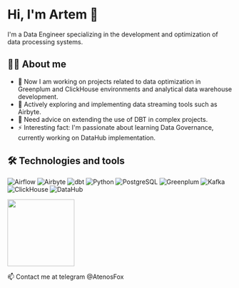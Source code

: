 # Hi, I'm Artem 👋

I'm a Data Engineer specializing in the development and optimization of data processing systems.

## 🧑‍💻 About me

- 🔭 Now I am working on projects related to data optimization in Greenplum and ClickHouse environments and analytical data warehouse development.
- 🌱 Actively exploring and implementing data streaming tools such as Airbyte.
- 🤔 Need advice on extending the use of DBT in complex projects.
- ⚡ Interesting fact: I'm passionate about learning Data Governance, currently working on DataHub implementation.

## 🛠 Technologies and tools

![Airflow](https://img.shields.io/badge/-Airflow-017CEE?style=flat&logo=apache-airflow&logoColor=white)
![Airbyte](https://img.shields.io/badge/-Airbyte-007ACC?style=flat&logo=Airbyte&logoColor=white)
![dbt](https://img.shields.io/badge/-dbt-FF694B?style=flat&logo=dbt&logoColor=white)
![Python](https://img.shields.io/badge/-Python-3776AB?style=flat&logo=Python&logoColor=white)
![PostgreSQL](https://img.shields.io/badge/-PostgreSQL-336791?style=flat&logo=postgresql&logoColor=white)
![Greenplum](https://img.shields.io/badge/-Greenplum-00A98F?style=flat&logo=postgresql&logoColor=white)
![Kafka](https://img.shields.io/badge/-Kafka-231F20?style=flat&logo=apache-kafka&logoColor=white)
![ClickHouse](https://img.shields.io/badge/-ClickHouse-FF3333?style=flat&logo=ClickHouse&logoColor=white)
![DataHub](https://img.shields.io/badge/-DataHub-0A66C2?style=flat&logo=datahub&logoColor=white)



<p align="left">
<a href="https://github.com/atenosfox">
  <img height="150em" src="https://github-readme-stats.vercel.app/api/top-langs/?username=atenosfox&layout=compact&langs_count=8&theme=dark"/>
</a>
</p>


📫 Contact me at telegram @AtenosFox
